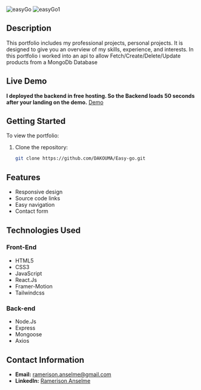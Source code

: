 ![easyGo](https://github.com/user-attachments/assets/ff8a0d19-1708-463c-a810-ef3e8be8b1c4)
![easyGo1](https://github.com/user-attachments/assets/25d826ec-53e1-47c1-b21e-6cf48d0109a5)

## Description

This portfolio includes my professional projects, personal projects. It is designed to give you an overview of my skills, experience, and interests.
In this portfolio i worked into an api to allow Fetch/Create/Delete/Update products from a MongoDb Database

## Live Demo
**I deployed the backend in free hosting. So the Backend loads 50 seconds after your landing on the demo.**
[Demo](https://easy-go-iota.vercel.app/)

## Getting Started

To view the portfolio:

1. Clone the repository:
    ```sh
    git clone https://github.com/DAKOUMA/Easy-go.git
    ```
## Features

- Responsive design
- Source code links
- Easy navigation
- Contact form

## Technologies Used

### Front-End

- HTML5
- CSS3
- JavaScript
- React.Js
- Framer-Motion
- Tailwindcss

### Back-end
- Node.Js
- Express
- Mongoose
- Axios

## Contact Information

- **Email:** ramerison.anselme@gmail.com
- **LinkedIn:** [Ramerison Anselme](https://www.linkedin.com/in/anselme-ramerison-066999186/)
